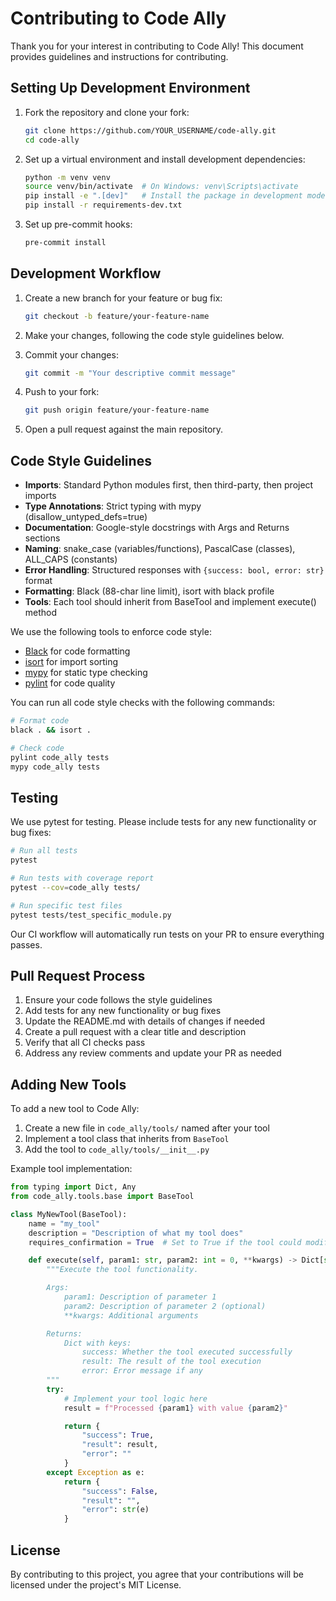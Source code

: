 # Contributing to Code Ally

Thank you for your interest in contributing to Code Ally! This document provides guidelines and instructions for contributing.

## Setting Up Development Environment

1. Fork the repository and clone your fork:

    ```bash
    git clone https://github.com/YOUR_USERNAME/code-ally.git
    cd code-ally
    ```

2. Set up a virtual environment and install development dependencies:

    ```bash
    python -m venv venv
    source venv/bin/activate  # On Windows: venv\Scripts\activate
    pip install -e ".[dev]"   # Install the package in development mode with dev dependencies
    pip install -r requirements-dev.txt
    ```

3. Set up pre-commit hooks:
    ```bash
    pre-commit install
    ```

## Development Workflow

1. Create a new branch for your feature or bug fix:

    ```bash
    git checkout -b feature/your-feature-name
    ```

2. Make your changes, following the code style guidelines below.

3. Commit your changes:

    ```bash
    git commit -m "Your descriptive commit message"
    ```

4. Push to your fork:

    ```bash
    git push origin feature/your-feature-name
    ```

5. Open a pull request against the main repository.

## Code Style Guidelines

-   **Imports**: Standard Python modules first, then third-party, then project imports
-   **Type Annotations**: Strict typing with mypy (disallow_untyped_defs=true)
-   **Documentation**: Google-style docstrings with Args and Returns sections
-   **Naming**: snake_case (variables/functions), PascalCase (classes), ALL_CAPS (constants)
-   **Error Handling**: Structured responses with `{success: bool, error: str}` format
-   **Formatting**: Black (88-char line limit), isort with black profile
-   **Tools**: Each tool should inherit from BaseTool and implement execute() method

We use the following tools to enforce code style:

-   [Black](https://black.readthedocs.io/en/stable/) for code formatting
-   [isort](https://pycqa.github.io/isort/) for import sorting
-   [mypy](https://mypy.readthedocs.io/en/stable/) for static type checking
-   [pylint](https://pylint.pycqa.org/en/latest/) for code quality

You can run all code style checks with the following commands:

```bash
# Format code
black . && isort .

# Check code
pylint code_ally tests
mypy code_ally tests
```

## Testing

We use pytest for testing. Please include tests for any new functionality or bug fixes:

```bash
# Run all tests
pytest

# Run tests with coverage report
pytest --cov=code_ally tests/

# Run specific test files
pytest tests/test_specific_module.py
```

Our CI workflow will automatically run tests on your PR to ensure everything passes.

## Pull Request Process

1. Ensure your code follows the style guidelines
2. Add tests for any new functionality or bug fixes
3. Update the README.md with details of changes if needed
4. Create a pull request with a clear title and description
5. Verify that all CI checks pass
6. Address any review comments and update your PR as needed

## Adding New Tools

To add a new tool to Code Ally:

1. Create a new file in `code_ally/tools/` named after your tool
2. Implement a tool class that inherits from `BaseTool`
3. Add the tool to `code_ally/tools/__init__.py`

Example tool implementation:

```python
from typing import Dict, Any
from code_ally.tools.base import BaseTool

class MyNewTool(BaseTool):
    name = "my_tool"
    description = "Description of what my tool does"
    requires_confirmation = True  # Set to True if the tool could modify files or execute commands

    def execute(self, param1: str, param2: int = 0, **kwargs) -> Dict[str, Any]:
        """Execute the tool functionality.

        Args:
            param1: Description of parameter 1
            param2: Description of parameter 2 (optional)
            **kwargs: Additional arguments

        Returns:
            Dict with keys:
                success: Whether the tool executed successfully
                result: The result of the tool execution
                error: Error message if any
        """
        try:
            # Implement your tool logic here
            result = f"Processed {param1} with value {param2}"

            return {
                "success": True,
                "result": result,
                "error": ""
            }
        except Exception as e:
            return {
                "success": False,
                "result": "",
                "error": str(e)
            }
```

## License

By contributing to this project, you agree that your contributions will be licensed under the project's MIT License.
